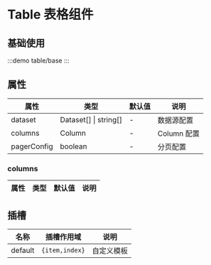 # Table 表格组件



## 基础使用

:::demo 
table/base
:::

## 属性

| 属性 | 类型  | 默认值 | 说明  
| --- | ---   | ---   | --- 
| dataset | Dataset[] \| string[] | - | 数据源配置
| columns | Column | - | Column 配置
| pagerConfig | boolean | - | 分页配置



### columns

| 属性 | 类型  | 默认值 | 说明  
| --- | ---   | ---   | --- 


## 插槽

| 名称            | 插槽作用域 |   说明                                   | 
| -----------    |   ------- | -----------------------------  |
| default        | `{item,index}` |  自定义模板           | 